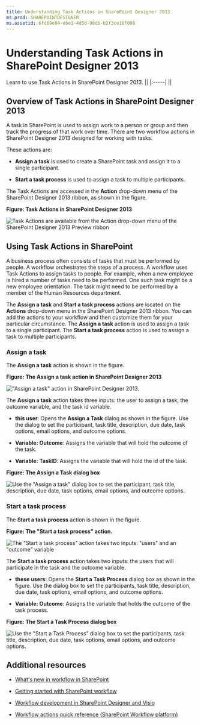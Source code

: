 ```yaml
---
title: Understanding Task Actions in SharePoint Designer 2013
ms.prod: SHAREPOINTDESIGNER
ms.assetid: 6fd69e94-ebe1-4d5d-98db-b2f3ce16f098
---
```



# Understanding Task Actions in SharePoint Designer 2013
Learn to use Task Actions in SharePoint Designer 2013.
||
|:-----|
||
   

## Overview of Task Actions in SharePoint Designer 2013
<a name="section1"> </a>

A task in SharePoint is used to assign work to a person or group and then track the progress of that work over time. There are two workflow actions in SharePoint Designer 2013 designed for working with tasks.
  
    
    
These actions are:
  
    
    

- **Assign a task** is used to create a SharePoint task and assign it to a single participant.
    
  
- **Start a task process** is used to assign a task to multiple participants.
    
  
The Task Actions are accessed in the **Action** drop-down menu of the SharePoint Designer 2013 ribbon, as shown in the figure.
  
    
    

**Figure: Task Actions in SharePoint Designer 2013**

  
    
    

  
    
    
![Task Actions are available from the Action drop-down menu of the SharePoint Designer 2013 Preview ribbon](../../images/spd15-TaskActions1.png)
  
    
    

  
    
    

  
    
    

## Using Task Actions in SharePoint
<a name="section2"> </a>

A business process often consists of tasks that must be performed by people. A workflow orchestrates the steps of a process. A workflow uses Task Actions to assign tasks to people. For example, when a new employee is hired a number of tasks need to be performed. One such task might be a new employee orientation. The task might need to be performed by a member of the Human Resources department.
  
    
    
The **Assign a task** and **Start a task process** actions are located on the **Actions** drop-down menu in the SharePoint Designer 2013 ribbon. You can add the actions to your workflow and then customize them for your particular circumstance. The **Assign a task** action is used to assign a task to a single participant. The **Start a task process** action is used to assign a task to multiple participants.
  
    
    

### Assign a task

The **Assign a task** action is shown in the figure.
  
    
    

**Figure: The Assign a task action in SharePoint Designer 2013**

  
    
    

  
    
    
!["Assign a task" action in SharePoint Designer 2013.](../../images/SPD15-TaskActions2.png)
  
    
    

  
    
    

  
    
    
The **Assign a task** action takes three inputs: the user to assign a task, the outcome variable, and the task id variable.
  
    
    

- **this user**: Opens the **Assign a Task** dialog as shown in the figure. Use the dialog to set the participant, task title, description, due date, task options, email options, and outcome options.
    
  
- **Variable: Outcome**: Assigns the variable that will hold the outcome of the task.
    
  
- **Variable: TaskID**: Assigns the variable that will hold the id of the task.
    
  

**Figure: The Assign a Task dialog box**

  
    
    

  
    
    
![Use the "Assign a task" dialog box to set the participant, task title, description, due date, task options, email options, and outcome options.](../../images/SPD15-TaskActions3.png)
  
    
    

  
    
    

  
    
    

### Start a task process

The **Start a task process** action is shown in the figure.
  
    
    

**Figure: The "Start a task process" action.**

  
    
    

  
    
    
![The "Start a task process" action takes two inputs: "users" and an "outcome" variable](../../images/SPD15-TaskActions4.png)
  
    
    

  
    
    

  
    
    
The **Start a task process** action takes two inputs: the users that will participate in the task and the outcome variable.
  
    
    

- **these users**: Opens the **Start a Task Process** dialog box as shown in the figure. Use the dialog box to set the participants, task title, description, due date, task options, email options, and outcome options.
    
  
- **Variable: Outcome**: Assigns the variable that holds the outcome of the task process.
    
  

**Figure: The Start a Task Process dialog box**

  
    
    

  
    
    
![Use the "Start a Task Process" dialog box to set the participants, task title, description, due date, task options, email options, and outcome options.](../../images/SPD15-TaskActions5.png)
  
    
    

  
    
    

  
    
    

## Additional resources
<a name="bk_addresources"> </a>


-  [What's new in workflow in SharePoint](http://msdn.microsoft.com/library/6ab8a28b-fa2f-4530-8b55-a7f663bf15ea.aspx)
    
  
-  [Getting started with SharePoint workflow](http://msdn.microsoft.com/library/cc73be76-a329-449f-90ab-86822b1c2ee8.aspx)
    
  
-  [Workflow development in SharePoint Designer and Visio](workflow-development-in-sharepoint-designer-and-visio)
    
  
-  [Workflow actions quick reference (SharePoint Workflow platform)](workflow-actions-quick-reference-sharepoint-workflow-platform)
    
  

  
    
    

